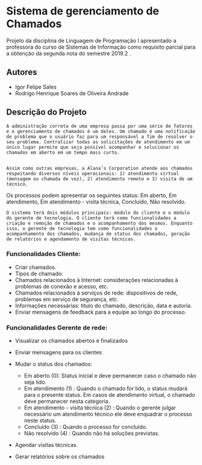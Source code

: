 # Sistema de gerenciamento de Chamados

Projeto da disciplina de Linguagem de Programação I apresentado a professora do curso de Sistemas de Informação como requisito parcial 
para a obtenção da segunda nota do semestre 2019.2 .

## Autores

- Igor Felipe Sales
- Rodrigo Henrique Soares de Oliveira Andrade

## Descrição do Projeto

	A administração correta de uma empresa passa por uma série de fatores e o gerenciamento de chamados é um deles. Um chamado é uma notificação de problema que o usuário faz para um responsável a fim de resolver o seu problema. Centralizar todas as solicitações de atendimento em um único lugar permite que seja possível acompanhar e solucionar os chamados em aberto em um tempo mais curto.  
  
  
	Assim como outras empresas, a Alana’s Corporation atende aos chamados respeitando diversos níveis operacionais: 1) atendimento virtual (mensagem ou chamada de voz), 2) atendimento remoto e 3) visita de um técnico.  
  Os processos podem apresentar os seguintes status: Em aberto, Em atendimento, Em atendimento - visita técnica, Concluído, Não resolvido.  
  
  
	O sistema terá dois módulos principais: módulo do cliente e o módulo do gerente de tecnologia. O cliente terá como funcionalidades a criação e remoção de chamados e o acompanhamento dos mesmos. Enquanto isso, o gerente de tecnologia tem como funcionalidades o acompanhamento dos chamados, mudança de status dos chamados, geração de relatórios e agendamento de visitas técnicas.  

### Funcionalidades Cliente:
- Criar chamados.
- Tipos de chamado:
 - Chamados relacionados à Internet: considerações relacionadas à
problemas de conexão e acesso, etc.
 - Chamados relacionados à serviços de rede: dispositivos de rede,
problemas em serviço de segurança, etc.
- Informações necessárias: título do chamado, descrição, data e autoria.
- Enviar mensagens de feedback para a equipe ao longo do processo.

### Funcionalidades Gerente de rede:
- Visualizar os chamados abertos e finalizados
- Enviar mensagens para os clientes
- Mudar o status dos chamados:

     - Em aberto (0): Status inicial e deve permanecer caso o chamado não
    seja lido.  
     - Em atendimento (1) : Quando o chamado for lido, o status mudará para
    o presente status. Em casos de atendimento virtual, o chamado deve permanecer
    nesta categoria.  
     - Em atendimento - visita técnica (2) : Quando o gerente julgar
    necessário um atendimento técnico ele deve enquadrar o processo neste status.  
     - Concluído (3) : Quando o processo for concluído.  
     - Não resolvido (4) : Quando não há soluções previstas.  
     
- Agendar visitas técnicas.  
- Gerar relatórios sobre os chamados  
